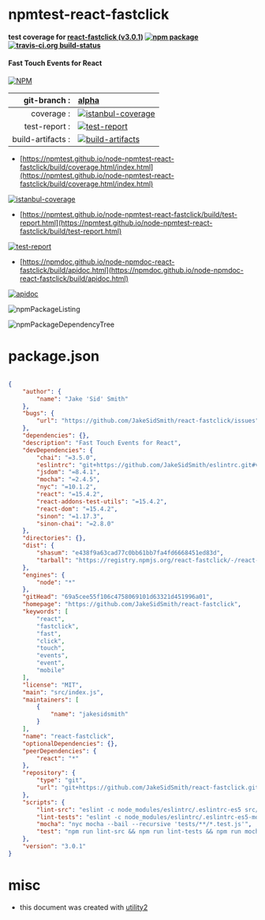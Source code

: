# npmtest-react-fastclick

#### test coverage for  [react-fastclick (v3.0.1)](https://github.com/JakeSidSmith/react-fastclick)  [![npm package](https://img.shields.io/npm/v/npmtest-react-fastclick.svg?style=flat-square)](https://www.npmjs.org/package/npmtest-react-fastclick) [![travis-ci.org build-status](https://api.travis-ci.org/npmtest/node-npmtest-react-fastclick.svg)](https://travis-ci.org/npmtest/node-npmtest-react-fastclick)

#### Fast Touch Events for React

[![NPM](https://nodei.co/npm/react-fastclick.png?downloads=true&downloadRank=true&stars=true)](https://www.npmjs.com/package/react-fastclick)

| git-branch : | [alpha](https://github.com/npmtest/node-npmtest-react-fastclick/tree/alpha)|
|--:|:--|
| coverage : | [![istanbul-coverage](https://npmtest.github.io/node-npmtest-react-fastclick/build/coverage.badge.svg)](https://npmtest.github.io/node-npmtest-react-fastclick/build/coverage.html/index.html)|
| test-report : | [![test-report](https://npmtest.github.io/node-npmtest-react-fastclick/build/test-report.badge.svg)](https://npmtest.github.io/node-npmtest-react-fastclick/build/test-report.html)|
| build-artifacts : | [![build-artifacts](https://npmtest.github.io/node-npmtest-react-fastclick/glyphicons_144_folder_open.png)](https://github.com/npmtest/node-npmtest-react-fastclick/tree/gh-pages/build)|

- [https://npmtest.github.io/node-npmtest-react-fastclick/build/coverage.html/index.html](https://npmtest.github.io/node-npmtest-react-fastclick/build/coverage.html/index.html)

[![istanbul-coverage](https://npmtest.github.io/node-npmtest-react-fastclick/build/screenCapture.buildCi.browser.%252Ftmp%252Fbuild%252Fcoverage.lib.html.png)](https://npmtest.github.io/node-npmtest-react-fastclick/build/coverage.html/index.html)

- [https://npmtest.github.io/node-npmtest-react-fastclick/build/test-report.html](https://npmtest.github.io/node-npmtest-react-fastclick/build/test-report.html)

[![test-report](https://npmtest.github.io/node-npmtest-react-fastclick/build/screenCapture.buildCi.browser.%252Ftmp%252Fbuild%252Ftest-report.html.png)](https://npmtest.github.io/node-npmtest-react-fastclick/build/test-report.html)

- [https://npmdoc.github.io/node-npmdoc-react-fastclick/build/apidoc.html](https://npmdoc.github.io/node-npmdoc-react-fastclick/build/apidoc.html)

[![apidoc](https://npmdoc.github.io/node-npmdoc-react-fastclick/build/screenCapture.buildCi.browser.%252Ftmp%252Fbuild%252Fapidoc.html.png)](https://npmdoc.github.io/node-npmdoc-react-fastclick/build/apidoc.html)

![npmPackageListing](https://npmtest.github.io/node-npmtest-react-fastclick/build/screenCapture.npmPackageListing.svg)

![npmPackageDependencyTree](https://npmtest.github.io/node-npmtest-react-fastclick/build/screenCapture.npmPackageDependencyTree.svg)



# package.json

```json

{
    "author": {
        "name": "Jake 'Sid' Smith"
    },
    "bugs": {
        "url": "https://github.com/JakeSidSmith/react-fastclick/issues"
    },
    "dependencies": {},
    "description": "Fast Touch Events for React",
    "devDependencies": {
        "chai": "=3.5.0",
        "eslintrc": "git+https://github.com/JakeSidSmith/eslintrc.git#v0.0.1",
        "jsdom": "=8.4.1",
        "mocha": "=2.4.5",
        "nyc": "=10.1.2",
        "react": "=15.4.2",
        "react-addons-test-utils": "=15.4.2",
        "react-dom": "=15.4.2",
        "sinon": "=1.17.3",
        "sinon-chai": "=2.8.0"
    },
    "directories": {},
    "dist": {
        "shasum": "e438f9a63cad77c0bb61bb7fa4fd6668451ed83d",
        "tarball": "https://registry.npmjs.org/react-fastclick/-/react-fastclick-3.0.1.tgz"
    },
    "engines": {
        "node": "*"
    },
    "gitHead": "69a5cee55f106c4758069101d63321d451996a01",
    "homepage": "https://github.com/JakeSidSmith/react-fastclick",
    "keywords": [
        "react",
        "fastclick",
        "fast",
        "click",
        "touch",
        "events",
        "event",
        "mobile"
    ],
    "license": "MIT",
    "main": "src/index.js",
    "maintainers": [
        {
            "name": "jakesidsmith"
        }
    ],
    "name": "react-fastclick",
    "optionalDependencies": {},
    "peerDependencies": {
        "react": "*"
    },
    "repository": {
        "type": "git",
        "url": "git+https://github.com/JakeSidSmith/react-fastclick.git"
    },
    "scripts": {
        "lint-src": "eslint -c node_modules/eslintrc/.eslintrc-es5 src/",
        "lint-tests": "eslint -c node_modules/eslintrc/.eslintrc-es5-mocha tests/",
        "mocha": "nyc mocha --bail --recursive 'tests/**/*.test.js'",
        "test": "npm run lint-src && npm run lint-tests && npm run mocha"
    },
    "version": "3.0.1"
}
```



# misc
- this document was created with [utility2](https://github.com/kaizhu256/node-utility2)
